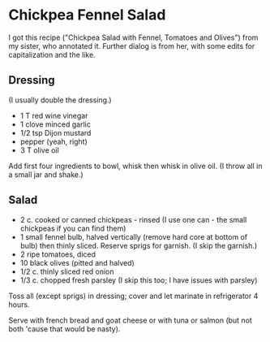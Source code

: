 # Chickpea Fennel Salad

I got this recipe ("Chickpea Salad with Fennel, Tomatoes and Olives") from my sister, who annotated it.  Further dialog is from her, with some edits for capitalization and the like.

## Dressing

(I usually double the dressing.)

* 1 T red wine vinegar
* 1 clove minced garlic
* 1/2 tsp Dijon mustard
* pepper (yeah, right)
* 3 T olive oil

Add first four  ingredients to bowl, whisk then whisk in olive oil. (I throw all in a small jar and shake.)

## Salad

* 2 c. cooked or canned chickpeas - rinsed (I use one can - the small chickpeas if you can find them)
* 1 small fennel bulb, halved vertically (remove hard core at bottom of bulb) then thinly sliced.  Reserve sprigs for garnish. (I skip the garnish.)
* 2 ripe tomatoes, diced
* 10 black olives (pitted and halved)
* 1/2 c. thinly sliced red onion
* 1/3 c. chopped fresh parsley (I skip this too; I have issues with parsley)

Toss all (except sprigs) in dressing; cover and let marinate in refrigerator 4 hours.

Serve with french bread and goat cheese or
with tuna or salmon (but not both 'cause that would be nasty).
